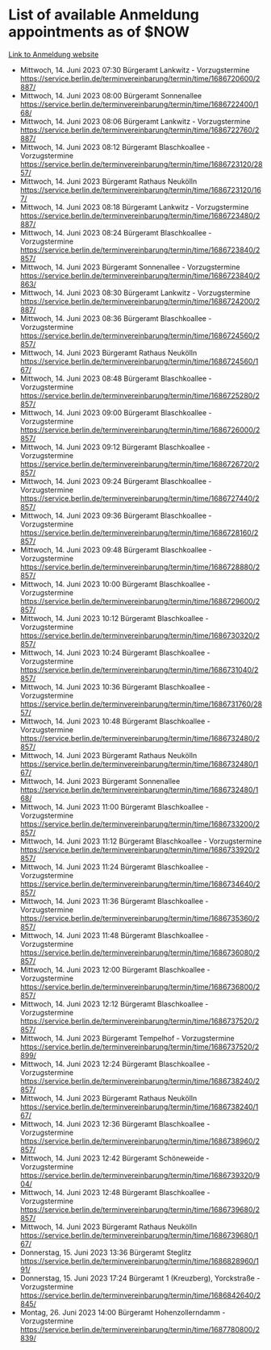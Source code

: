 # List of available Anmeldung appointments as of $NOW
[Link to Anmeldung website](https://service.berlin.de/terminvereinbarung/termin/tag.php?termin=1&anliegen[]=120686&dienstleisterlist=122210,122217,327316,122219,327312,122227,327314,122231,327346,122243,327348,122254,122252,329742,122260,329745,122262,329748,122271,327278,122273,327274,122277,327276,330436,122280,327294,122282,327290,122284,327292,122291,327270,122285,327266,122286,327264,122296,327268,150230,329760,122297,327286,122294,327284,122312,329763,122314,329775,122304,327330,122311,327334,122309,327332,317869,122281,327352,122279,329772,122283,122276,327324,122274,327326,122267,329766,122246,327318,122251,327320,122257,327322,122208,327298,122226,327300&herkunft=http%3A%2F%2Fservice.berlin.de%2Fdienstleistung%2F120686%2F)
- Mittwoch, 14. Juni 2023 07:30 Bürgeramt Lankwitz - Vorzugstermine https://service.berlin.de/terminvereinbarung/termin/time/1686720600/2887/
- Mittwoch, 14. Juni 2023 08:00 Bürgeramt Sonnenallee https://service.berlin.de/terminvereinbarung/termin/time/1686722400/168/
- Mittwoch, 14. Juni 2023 08:06 Bürgeramt Lankwitz - Vorzugstermine https://service.berlin.de/terminvereinbarung/termin/time/1686722760/2887/
- Mittwoch, 14. Juni 2023 08:12 Bürgeramt Blaschkoallee - Vorzugstermine https://service.berlin.de/terminvereinbarung/termin/time/1686723120/2857/
- Mittwoch, 14. Juni 2023  Bürgeramt Rathaus Neukölln https://service.berlin.de/terminvereinbarung/termin/time/1686723120/167/
- Mittwoch, 14. Juni 2023 08:18 Bürgeramt Lankwitz - Vorzugstermine https://service.berlin.de/terminvereinbarung/termin/time/1686723480/2887/
- Mittwoch, 14. Juni 2023 08:24 Bürgeramt Blaschkoallee - Vorzugstermine https://service.berlin.de/terminvereinbarung/termin/time/1686723840/2857/
- Mittwoch, 14. Juni 2023  Bürgeramt Sonnenallee - Vorzugstermine https://service.berlin.de/terminvereinbarung/termin/time/1686723840/2863/
- Mittwoch, 14. Juni 2023 08:30 Bürgeramt Lankwitz - Vorzugstermine https://service.berlin.de/terminvereinbarung/termin/time/1686724200/2887/
- Mittwoch, 14. Juni 2023 08:36 Bürgeramt Blaschkoallee - Vorzugstermine https://service.berlin.de/terminvereinbarung/termin/time/1686724560/2857/
- Mittwoch, 14. Juni 2023  Bürgeramt Rathaus Neukölln https://service.berlin.de/terminvereinbarung/termin/time/1686724560/167/
- Mittwoch, 14. Juni 2023 08:48 Bürgeramt Blaschkoallee - Vorzugstermine https://service.berlin.de/terminvereinbarung/termin/time/1686725280/2857/
- Mittwoch, 14. Juni 2023 09:00 Bürgeramt Blaschkoallee - Vorzugstermine https://service.berlin.de/terminvereinbarung/termin/time/1686726000/2857/
- Mittwoch, 14. Juni 2023 09:12 Bürgeramt Blaschkoallee - Vorzugstermine https://service.berlin.de/terminvereinbarung/termin/time/1686726720/2857/
- Mittwoch, 14. Juni 2023 09:24 Bürgeramt Blaschkoallee - Vorzugstermine https://service.berlin.de/terminvereinbarung/termin/time/1686727440/2857/
- Mittwoch, 14. Juni 2023 09:36 Bürgeramt Blaschkoallee - Vorzugstermine https://service.berlin.de/terminvereinbarung/termin/time/1686728160/2857/
- Mittwoch, 14. Juni 2023 09:48 Bürgeramt Blaschkoallee - Vorzugstermine https://service.berlin.de/terminvereinbarung/termin/time/1686728880/2857/
- Mittwoch, 14. Juni 2023 10:00 Bürgeramt Blaschkoallee - Vorzugstermine https://service.berlin.de/terminvereinbarung/termin/time/1686729600/2857/
- Mittwoch, 14. Juni 2023 10:12 Bürgeramt Blaschkoallee - Vorzugstermine https://service.berlin.de/terminvereinbarung/termin/time/1686730320/2857/
- Mittwoch, 14. Juni 2023 10:24 Bürgeramt Blaschkoallee - Vorzugstermine https://service.berlin.de/terminvereinbarung/termin/time/1686731040/2857/
- Mittwoch, 14. Juni 2023 10:36 Bürgeramt Blaschkoallee - Vorzugstermine https://service.berlin.de/terminvereinbarung/termin/time/1686731760/2857/
- Mittwoch, 14. Juni 2023 10:48 Bürgeramt Blaschkoallee - Vorzugstermine https://service.berlin.de/terminvereinbarung/termin/time/1686732480/2857/
- Mittwoch, 14. Juni 2023  Bürgeramt Rathaus Neukölln https://service.berlin.de/terminvereinbarung/termin/time/1686732480/167/
- Mittwoch, 14. Juni 2023  Bürgeramt Sonnenallee https://service.berlin.de/terminvereinbarung/termin/time/1686732480/168/
- Mittwoch, 14. Juni 2023 11:00 Bürgeramt Blaschkoallee - Vorzugstermine https://service.berlin.de/terminvereinbarung/termin/time/1686733200/2857/
- Mittwoch, 14. Juni 2023 11:12 Bürgeramt Blaschkoallee - Vorzugstermine https://service.berlin.de/terminvereinbarung/termin/time/1686733920/2857/
- Mittwoch, 14. Juni 2023 11:24 Bürgeramt Blaschkoallee - Vorzugstermine https://service.berlin.de/terminvereinbarung/termin/time/1686734640/2857/
- Mittwoch, 14. Juni 2023 11:36 Bürgeramt Blaschkoallee - Vorzugstermine https://service.berlin.de/terminvereinbarung/termin/time/1686735360/2857/
- Mittwoch, 14. Juni 2023 11:48 Bürgeramt Blaschkoallee - Vorzugstermine https://service.berlin.de/terminvereinbarung/termin/time/1686736080/2857/
- Mittwoch, 14. Juni 2023 12:00 Bürgeramt Blaschkoallee - Vorzugstermine https://service.berlin.de/terminvereinbarung/termin/time/1686736800/2857/
- Mittwoch, 14. Juni 2023 12:12 Bürgeramt Blaschkoallee - Vorzugstermine https://service.berlin.de/terminvereinbarung/termin/time/1686737520/2857/
- Mittwoch, 14. Juni 2023  Bürgeramt Tempelhof - Vorzugstermine https://service.berlin.de/terminvereinbarung/termin/time/1686737520/2899/
- Mittwoch, 14. Juni 2023 12:24 Bürgeramt Blaschkoallee - Vorzugstermine https://service.berlin.de/terminvereinbarung/termin/time/1686738240/2857/
- Mittwoch, 14. Juni 2023  Bürgeramt Rathaus Neukölln https://service.berlin.de/terminvereinbarung/termin/time/1686738240/167/
- Mittwoch, 14. Juni 2023 12:36 Bürgeramt Blaschkoallee - Vorzugstermine https://service.berlin.de/terminvereinbarung/termin/time/1686738960/2857/
- Mittwoch, 14. Juni 2023 12:42 Bürgeramt Schöneweide - Vorzugstermine https://service.berlin.de/terminvereinbarung/termin/time/1686739320/904/
- Mittwoch, 14. Juni 2023 12:48 Bürgeramt Blaschkoallee - Vorzugstermine https://service.berlin.de/terminvereinbarung/termin/time/1686739680/2857/
- Mittwoch, 14. Juni 2023  Bürgeramt Rathaus Neukölln https://service.berlin.de/terminvereinbarung/termin/time/1686739680/167/
- Donnerstag, 15. Juni 2023 13:36 Bürgeramt Steglitz https://service.berlin.de/terminvereinbarung/termin/time/1686828960/191/
- Donnerstag, 15. Juni 2023 17:24 Bürgeramt 1 (Kreuzberg), Yorckstraße - Vorzugstermine https://service.berlin.de/terminvereinbarung/termin/time/1686842640/2845/
- Montag, 26. Juni 2023 14:00 Bürgeramt Hohenzollerndamm - Vorzugstermine https://service.berlin.de/terminvereinbarung/termin/time/1687780800/2839/
